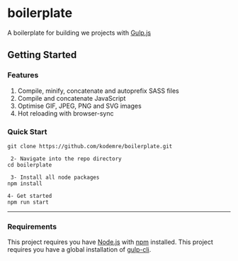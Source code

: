 # boilerplate
A boilerplate for building we projects with [Gulp.js](https://gulpjs.com/ "Gulp.js")
## Getting Started
### Features
1. Compile, minify, concatenate and autoprefix SASS files
2. Compile and concatenate JavaScript
3. Optimise GIF, JPEG, PNG and SVG images
4. Hot reloading with browser-sync

### Quick Start

``` 1- Clone this repo
git clone https://github.com/kodemre/boilerplate.git

 2- Navigate into the repo directory
cd boilerplate

 3- Install all node packages
npm install

4- Get started
npm run start
```
------------

### Requirements
This project requires you have [Node.js](https://nodejs.org/en/ "Node.js") with [npm](https://www.npmjs.com/get-npm "npm") installed. This project requires you have a global installation of [gulp-cli](https://www.npmjs.com/package/gulp-cli "gulp-cli").
